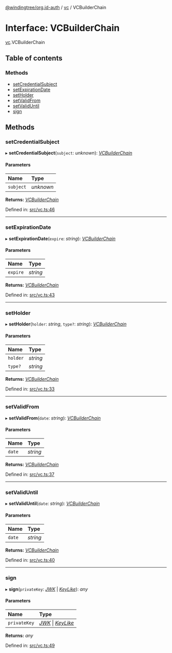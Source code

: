 [@windingtree/org.id-auth](../README.md) / [vc](../modules/vc.md) / VCBuilderChain

# Interface: VCBuilderChain

[vc](../modules/vc.md).VCBuilderChain

## Table of contents

### Methods

- [setCredentialSubject](vc.vcbuilderchain.md#setcredentialsubject)
- [setExpirationDate](vc.vcbuilderchain.md#setexpirationdate)
- [setHolder](vc.vcbuilderchain.md#setholder)
- [setValidFrom](vc.vcbuilderchain.md#setvalidfrom)
- [setValidUntil](vc.vcbuilderchain.md#setvaliduntil)
- [sign](vc.vcbuilderchain.md#sign)

## Methods

### setCredentialSubject

▸ **setCredentialSubject**(`subject`: *unknown*): [*VCBuilderChain*](vc.vcbuilderchain.md)

#### Parameters

| Name | Type |
| :------ | :------ |
| `subject` | *unknown* |

**Returns:** [*VCBuilderChain*](vc.vcbuilderchain.md)

Defined in: [src/vc.ts:46](https://github.com/windingtree/org.id-sdk/blob/cc06f59/packages/auth/src/vc.ts#L46)

___

### setExpirationDate

▸ **setExpirationDate**(`expire`: *string*): [*VCBuilderChain*](vc.vcbuilderchain.md)

#### Parameters

| Name | Type |
| :------ | :------ |
| `expire` | *string* |

**Returns:** [*VCBuilderChain*](vc.vcbuilderchain.md)

Defined in: [src/vc.ts:43](https://github.com/windingtree/org.id-sdk/blob/cc06f59/packages/auth/src/vc.ts#L43)

___

### setHolder

▸ **setHolder**(`holder`: *string*, `type?`: *string*): [*VCBuilderChain*](vc.vcbuilderchain.md)

#### Parameters

| Name | Type |
| :------ | :------ |
| `holder` | *string* |
| `type?` | *string* |

**Returns:** [*VCBuilderChain*](vc.vcbuilderchain.md)

Defined in: [src/vc.ts:33](https://github.com/windingtree/org.id-sdk/blob/cc06f59/packages/auth/src/vc.ts#L33)

___

### setValidFrom

▸ **setValidFrom**(`date`: *string*): [*VCBuilderChain*](vc.vcbuilderchain.md)

#### Parameters

| Name | Type |
| :------ | :------ |
| `date` | *string* |

**Returns:** [*VCBuilderChain*](vc.vcbuilderchain.md)

Defined in: [src/vc.ts:37](https://github.com/windingtree/org.id-sdk/blob/cc06f59/packages/auth/src/vc.ts#L37)

___

### setValidUntil

▸ **setValidUntil**(`date`: *string*): [*VCBuilderChain*](vc.vcbuilderchain.md)

#### Parameters

| Name | Type |
| :------ | :------ |
| `date` | *string* |

**Returns:** [*VCBuilderChain*](vc.vcbuilderchain.md)

Defined in: [src/vc.ts:40](https://github.com/windingtree/org.id-sdk/blob/cc06f59/packages/auth/src/vc.ts#L40)

___

### sign

▸ **sign**(`privateKey`: [*JWK*](keys.jwk.md) \| [*KeyLike*](../modules/keys.md#keylike)): *any*

#### Parameters

| Name | Type |
| :------ | :------ |
| `privateKey` | [*JWK*](keys.jwk.md) \| [*KeyLike*](../modules/keys.md#keylike) |

**Returns:** *any*

Defined in: [src/vc.ts:49](https://github.com/windingtree/org.id-sdk/blob/cc06f59/packages/auth/src/vc.ts#L49)
